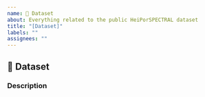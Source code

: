 ```yaml
---
name: 🌈 Dataset
about: Everything related to the public HeiPorSPECTRAL dataset
title: "[Dataset]"
labels: ""
assignees: ""
---
```


## :rainbow: Dataset

### Description
